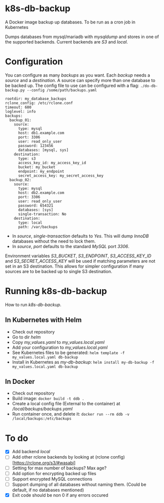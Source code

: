 # k8s-db-backup
A Docker image backup up databases. To be run as a cron job in Kubernetes 

Dumps databases from mysql/mariadb with _mysqldump_ and stores in one of the supported backends. Current backends are _S3_ and _local_.

# Configuration
You can configure as many _backups_ as you want. Each _backup_ needs a _source_ and a _destination_. A source
can specify more than one database to be backed up.
The config file to use can be configured with a flag: `./do-db-backup.py --config /some/path/backups.yaml`

```
rootdir: my_database_backups
rclone_config: /etc/rclone.conf
timeout: 600
loglevel: info
backups:
  backup_01:
    source:
      type: mysql
      host: db1.example.com
      port: 3306
      user: read_only_user
      password: 123456
      databases: [mysql, sys]
    destination:
      type: s3
      access_key_id: my_access_key_id
      bucket: my_bucket
      endpoint: my_endpoint
      secret_access_key: my_secret_access_key
  backup_02:
    source:
      type: mysql
      host: db2.example.com
      port: 3306
      user: read_only_user
      password: 654321
      databases: [sys]
      single-transaction: No
    destination:
      type: local
      path: /var/backups
```

* In _source_, _single-transaction_ defaults to _Yes_. This will dump _InnoDB_ databases without the need to lock them. 
* In _source_, _port_ defaults to the standard _MySQL_ port _3306_.

Environment variables *S3_BUCKET*, *S3_ENDPOINT*, *S3_ACCESS_KEY_ID* and *S3_SECRET_ACCESS_KEY* will be used
if matching parameters are not set in an S3 destination. This allows for simpler configuration if many
sources are to be backed up to single S3 destination. 

 
# Running k8s-db-backup
How to run _k8s-db-backup_.

## In Kubernetes with Helm

* Check out repository
* Go to dir _helm_
* Copy *my_values.yaml* to *my_values.local.yaml*
* Add your configuration to *my_values.local.yaml*
* See Kubernetes files to be generated: `helm template -f my_values.local.yaml db-backup`
* Install in Kubernetes as _my-db-backup_: `helm install my-db-backup -f my_values.local.yaml db-backup`

## In Docker
* Check out repository
* Build image: `docker build -t ddb .`
* Create a local config file (External to the container) at _/local/backups/backups.yaml_
* Run container once, and delete it: `docker run --rm ddb -v /local/backups:/etc/backups`



# To do
- [x] Add backend _local_
- [ ] Add other rclone backends by looking at (rclone config)[https://rclone.org/s3/#wasabi]
- [ ] Setting for max number of backups? Max age?
- [ ] Add option for encrypting backed up files
- [ ] Support encrypted MySQL connections
- [ ] Support dumping of all databases without naming them. (Could be default, if no databases mentioned)
- [x] Exit code should be non 0 if any errors occured
